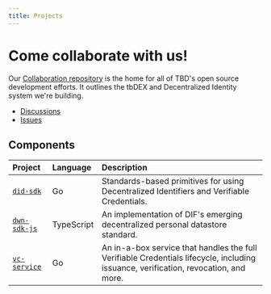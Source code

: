 ```yaml
---
title: Projects
---
```


# Come collaborate with us!

Our [Collaboration repository](https://github.com/TBD54566975/collaboration) is the home for 
all of TBD's open source development efforts. It outlines the tbDEX and Decentralized Identity
system we're building.

* [Discussions](https://github.com/TBD54566975/collaboration/discussions)
* [Issues](https://github.com/TBD54566975/collaboration/issues)

## Components

<div id="project_table"></div>

| Project | Language   | Description |
| :-------- | :---------- | :------------ |
| [`did-sdk`](https://github.com/TBD54566975/did-sdk)        | Go         | Standards-based primitives for using Decentralized Identifiers and Verifiable Credentials.
| [`dwn-sdk-js`](https://github.com/TBD54566975/dwn-sdk-js)        | TypeScript | An implementation of DIF's emerging decentralized personal datastore standard.
| [`vc-service`](https://github.com/TBD54566975/vc-service)  | Go         | An in-a-box service that handles the full Verifiable Credentials lifecycle, including issuance, verification, revocation, and more.